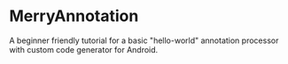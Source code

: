 # MerryAnnotation
A beginner friendly tutorial for a basic "hello-world" annotation processor with custom code generator for Android.
